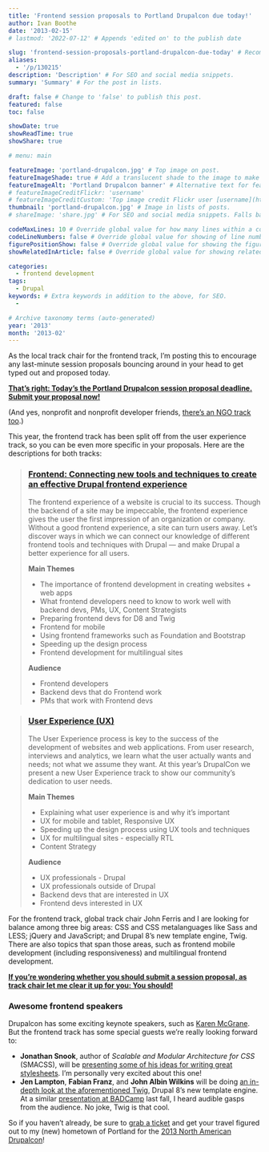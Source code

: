 ```yaml
---
title: 'Frontend session proposals to Portland Drupalcon due today!'
author: Ivan Boothe
date: '2013-02-15'
# lastmod: '2022-07-12' # Appends 'edited on' to the publish date

slug: 'frontend-session-proposals-portland-drupalcon-due-today' # Recommended length is 3 to 5 words.
aliases:
  - '/p/130215'
description: 'Description' # For SEO and social media snippets.
summary: 'Summary' # For the post in lists.

draft: false # Change to 'false' to publish this post.
featured: false
toc: false

showDate: true
showReadTime: true
showShare: true

# menu: main

featureImage: 'portland-drupalcon.jpg' # Top image on post.
featureImageShade: true # Add a translucent shade to the image to make overlaid text easier to read.
featureImageAlt: 'Portland Drupalcon banner' # Alternative text for featured image.
# featureImageCreditFlickr: 'username'
# featureImageCreditCustom: 'Top image credit Flickr user [username](https://www.flickr.com/photos/username).'
thumbnail: 'portland-drupalcon.jpg' # Image in lists of posts.
# shareImage: 'share.jpg' # For SEO and social media snippets. Falls back to thumbnail (if set) or featureImage.

codeMaxLines: 10 # Override global value for how many lines within a code block before auto-collapsing.
codeLineNumbers: false # Override global value for showing of line numbers within code block.
figurePositionShow: false # Override global value for showing the figure label.
showRelatedInArticle: false # Override global value for showing related posts in this series at the end of the content.

categories:
  - frontend development
tags:
  - Drupal
keywords: # Extra keywords in addition to the above, for SEO.
  -

# Archive taxonomy terms (auto-generated)
year: '2013'
month: '2013-02'
---
```


As the local track chair for the frontend track, I’m posting this to encourage
any last-minute session proposals bouncing around in your head to get typed out
and proposed today.

[**That’s right: Today’s the Portland Drupalcon session proposal deadline. Submit your proposal now!**](https://portland2013.drupal.org/program/submit-session.html)

(And yes, nonprofit and nonprofit developer friends,
[there’s an NGO track too](https://portland2013.drupal.org/program/tracks/#NGO).)

This year, the frontend track has been split off from the user experience track,
so you can be even more specific in your proposals. Here are the descriptions
for both tracks:

> ### [Frontend: Connecting new tools and techniques to create an effective Drupal frontend experience](https://portland2013.drupal.org/program/tracks/#frontend)
>
> The frontend experience of a website is crucial to its success. Though the
> backend of a site may be impeccable, the frontend experience gives the user
> the first impression of an organization or company. Without a good frontend
> experience, a site can turn users away. Let’s discover ways in which we can
> connect our knowledge of different frontend tools and techniques with Drupal —
> and make Drupal a better experience for all users.
>
> **Main Themes**
>
> - The importance of frontend development in creating websites + web apps
> - What frontend developers need to know to work well with backend devs, PMs,
>   UX, Content Strategists
> - Preparing frontend devs for D8 and Twig
> - Frontend for mobile
> - Using frontend frameworks such as Foundation and Bootstrap
> - Speeding up the design process
> - Frontend development for multilingual sites
>
> **Audience**
>
> - Frontend developers
> - Backend devs that do Frontend work
> - PMs that work with Frontend devs

> ### [User Experience (UX)](https://portland2013.drupal.org/program/tracks/#UX)
>
> The User Experience process is key to the success of the development of
> websites and web applications. From user research, interviews and analytics,
> we learn what the user actually wants and needs; not what we assume they want.
> At this year’s DrupalCon we present a new User Experience track to show our
> community’s dedication to user needs.
>
> **Main Themes**
>
> - Explaining what user experience is and why it’s important
> - UX for mobile and tablet, Responsive UX
> - Speeding up the design process using UX tools and techniques
> - UX for multilingual sites - especially RTL
> - Content Strategy
>
> **Audience**
>
> - UX professionals - Drupal
> - UX professionals outside of Drupal
> - Backend devs that are interested in UX
> - Frontend devs interested in UX

For the frontend track, global track chair John Ferris and I are looking for
balance among three big areas: CSS and CSS metalanguages like Sass and LESS;
jQuery and JavaScript; and Drupal 8’s new template engine, Twig. There are also
topics that span those areas, such as frontend mobile development (including
responsiveness) and multilingual frontend development.

[**If you’re wondering whether you should submit a session proposal, as track chair let me clear it up for you: You should!**](https://portland2013.drupal.org/program/submit-session.html)

### Awesome frontend speakers

Drupalcon has some exciting keynote speakers, such as
[Karen McGrane](https://portland2013.drupal.org/node/798.html). But the frontend
track has some special guests we’re really looking forward to:

- **Jonathan Snook**, author of _Scalable and Modular Architecture for CSS_
  (SMACSS), will be
  [presenting some of his ideas for writing great stylesheets](https://portland2013.drupal.org/session/scalable-and-modular-architecture-css.html).
  I’m personally very excited about this one!
- **Jen Lampton**, **Fabian Franz**, and **John Albin Wilkins** will be doing
  [an in-depth look at the aforementioned Twig](https://portland2013.drupal.org/session/using-twig-new-template-engine-drupal-8.html),
  Drupal 8’s new template engine. At a similar
  [presentation at BADCamp](https://web.archive.org/web/20150822122025/http://2012.badcamp.net:80/program/sessions/new-theme-layer-drupal-8)
  last fall, I heard audible gasps from the audience. No joke, Twig is that
  cool.

So if you haven’t already, be sure to
[grab a ticket](https://portland2013.drupal.org/register.html) and get your
travel figured out to my (new) hometown of Portland for the
[2013 North American Drupalcon](https://portland2013.drupal.org/)!
